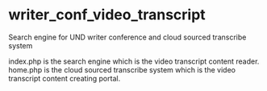 # writer_conf_video_transcript
Search engine for UND writer conference and cloud sourced transcribe system

index.php is the search engine which is the video transcript content reader.
home.php is the cloud sourced transcribe system which is the video transcript content creating portal.

